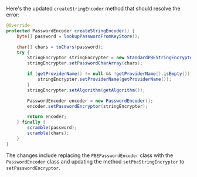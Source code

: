 Here's the updated `createStringEncoder` method that should resolve the error:

```java
@Override
protected PasswordEncoder createStringEncoder() {
    byte[] password = lookupPasswordFromKeyStore();

    char[] chars = toChars(password);
    try {
        StringEncryptor stringEncrypter = new StandardPBEStringEncryptor();
        stringEncrypter.setPasswordCharArray(chars);

        if (getProviderName() != null && !getProviderName().isEmpty()) {
            stringEncrypter.setProviderName(getProviderName());
        }
        stringEncrypter.setAlgorithm(getAlgorithm());

        PasswordEncoder encoder = new PasswordEncoder();
        encoder.setPasswordEncryptor(stringEncrypter);

        return encoder;
    } finally {
        scramble(password);
        scramble(chars);
    }
}
```

The changes include replacing the `PBEPasswordEncoder` class with the `PasswordEncoder` class and updating the method `setPbeStringEncryptor` to `setPasswordEncryptor`.